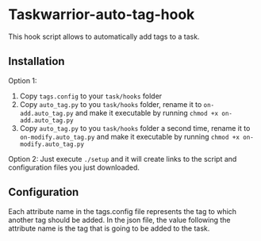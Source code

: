 # Taskwarrior-auto-tag-hook

This hook script allows to automatically add tags to a task. 

## Installation

Option 1:
1. Copy `tags.config` to your `task/hooks` folder
2. Copy `auto_tag.py` to you `task/hooks` folder, rename it to `on-add.auto_tag.py` and make it executable by running `chmod +x on-add.auto_tag.py`
3. Copy `auto_tag.py` to you `task/hooks` folder a second time, rename it to `on-modify.auto_tag.py` and make it executable by running `chmod +x on-modify.auto_tag.py`

Option 2:
Just execute `./setup` and it will create links to the script and configuration files you just downloaded.


## Configuration

Each attribute name in the tags.config file represents the tag to which another tag should be added. In the json file, the value following the attribute name is the tag that is going to be added to the task. 

